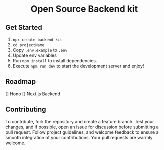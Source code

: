 <h1 align="center">Open Source Backend kit</h1>


## Get Started

1. `npx create-backend-kit`
2. `cd projectName`
3. Copy `.env.example` to `.env`
4. Update env variables
5. Run `npm install` to install dependencies.
7. Execute `npm run dev` to start the development server and enjoy!

## Roadmap
[] Hono
[] Next.js Backend


## Contributing

To contribute, fork the repository and create a feature branch. Test your changes, and if possible, open an issue for discussion before submitting a pull request. Follow project guidelines, and welcome feedback to ensure a smooth integration of your contributions. Your pull requests are warmly welcome.
